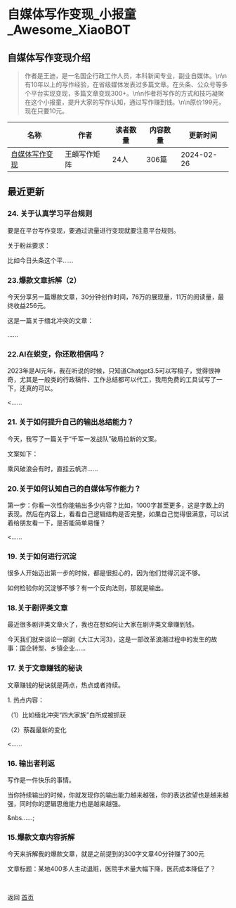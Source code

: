 # 自媒体写作变现_小报童_Awesome_XiaoBOT

## 自媒体写作变现介绍
> 作者是王迪，是一名国企行政工作人员，本科新闻专业，副业自媒体。\n\n有10年以上的写作经验，在省级媒体发表过多篇文章。在头条、公众号等多个平台实现变现，多篇文章变现300+。\n\n作者将写作的方式和技巧凝聚在这个小报童，提升大家的写作认知，通过写作赚到钱。\n\n原价199元，现在只要10元。  
  


|名称|作者|读者数量|内容数量|更新时间|
|---|---|---|---|---|
|[自媒体写作变现](https://xiaobot.net/p/paul120?refer=0b133df9-27dc-423b-8101-639049001c13)|王頔写作矩阵|24人|306篇|2024-02-26|

## 最近更新
### 24\. 关于认真学习平台规则

 要是在平台写作变现，要通过流量进行变现就要注意平台规则。



关于粉丝要求：



比如今日头条这个平......

### 23.爆款文章拆解（2）

今天分享另一篇爆款文章，30分钟创作时间，76万的展现量，11万的阅读量，最终收益256元。



这是一篇关于缅北冲突的文章：



......

### 22.AI在蜕变，你还敢相信吗？

2023年是AI元年，我在听说的时候，只知道Chatgpt3.5可以写稿子，觉得很神奇，尤其是一般类的行政稿件、工作总结都可以代工，我用免费的工具试写了一下，还真的可以。

<......

### 21\. 关于如何提升自己的输出总结能力？



今天，我写了一篇关于“千军一发战队”破局拉新的文案。



文案如下：



乘风破浪会有时，直挂云帆济......

### 20.关于如何认知自己的自媒体写作能力？

第一步：你看一次性你能输出多少内容？比如，1000字甚至更多，这是字数上的表现。然后在内容上，看看自己逻辑结构是否完整，如果自己觉得很满意，可以试着给朋友看一下，是否能简单易懂？

<......

### 19\. 关于如何进行沉淀

很多人开始迈出第一步的时候，都是很担心的，因为他们觉得沉淀不够。



如何检验你的沉淀够不够？有一个反向法则，那就是输出。



### 18.关于剧评类文章

最近很多剧评类文章火了，我也在想如何让大家在剧评类文章赚到钱。



今天我们就来谈论一部剧《大江大河3》，这是一部改革浪潮过程中的发生的故事：国企转型、乡镇企业......

### 17\. 关于文章赚钱的秘诀

文章赚钱的秘诀就是两点，热点或者持续。



1\. 热点内容：

（1）比如缅北冲突“四大家族”白所成被抓获

（2）蔡磊最新的变化

<......

### 16\. 输出者利返

写作是一件快乐的事情。



当你持续输出的时候，你就发现你的输出能力越来越强，你的表达欲望也是越来越强，同时你的逻辑思维能力也是越来越强。

&nbs......;

### 15.爆款文章内容拆解

今天来拆解我的爆款文章，就是之前提到的300字文章40分钟赚了300元

文章标题：某地400多人主动退赃，医院手术量大幅下降，医药成本降低了？


<a href="https://github.com/Reno9527/awesome-xiaobot" style="color: white; text-decoration: none;">awesome-xiaobot</a>

返回 [首页](../README.md)
